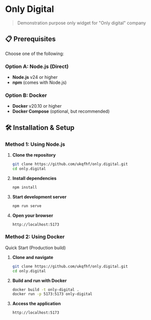 # Only Digital

> Demonstration purpose only widget for "Only digital" company

## 📋 Prerequisites

Choose one of the following:

### Option A: Node.js (Direct)

- **Node.js** v24 or higher
- **npm** (comes with Node.js)

### Option B: Docker

- **Docker** v20.10 or higher
- **Docker Compose** (optional, but recommended)

## 🛠️ Installation & Setup

### Method 1: Using Node.js

1. **Clone the repository**

   ```bash
   git clone https://github.com/ukqfhf/only.digital.git
   cd only.digital
   
   ```
2. **Install dependencies**

   ```bash
   npm install
   
   ```
3. **Start development server**

   ```bash
   npm run serve
   
   ```
4. **Open your browser**

   ```
   http://localhost:5173
   
   ```

### Method 2: Using Docker

Quick Start (Production build)
1. **Clone and navigate**

   ```bash
   git clone https://github.com/ukqfhf/only.digital.git
   cd only.digital
   
   ```
2. **Build and run with Docker**

   ```bash
   docker build -t only-digital .
   docker run -p 5173:5173 only-digital
   
   ```
3. **Access the application**

   ```
   http://localhost:5173
   
   ```